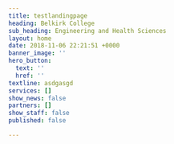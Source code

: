 ```yaml
---
title: testlandingpage
heading: Belkirk College
sub_heading: Engineering and Health Sciences
layout: home
date: 2018-11-06 22:21:51 +0000
banner_image: ''
hero_button:
  text: ''
  href: ''
textline: asdgasgd
services: []
show_news: false
partners: []
show_staff: false
published: false

---
```

